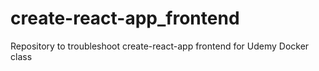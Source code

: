# create-react-app_frontend
Repository to troubleshoot create-react-app frontend for Udemy Docker class
